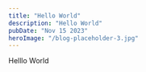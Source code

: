 ```yaml
---
title: "Hello World"
description: "Hello World"
pubDate: "Nov 15 2023"
heroImage: "/blog-placeholder-3.jpg"
---
```


Helllo World
